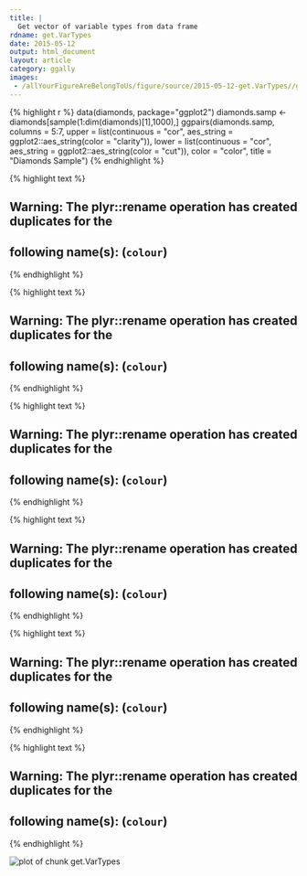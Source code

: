 ```yaml
---
title: |
  Get vector of variable types from data frame
rdname: get.VarTypes
date: 2015-05-12
output: html_document
layout: article
category: ggally
images:
 - /allYourFigureAreBelongToUs/figure/source/2015-05-12-get.VarTypes//get.VarTypes-1.png
---
```





{% highlight r %}
data(diamonds, package="ggplot2")
 diamonds.samp <- diamonds[sample(1:dim(diamonds)[1],1000),]
 ggpairs(diamonds.samp, columns = 5:7,
  upper = list(continuous = "cor", aes_string = ggplot2::aes_string(color = "clarity")),
  lower = list(continuous = "cor", aes_string = ggplot2::aes_string(color = "cut")),
  color = "color",
  title = "Diamonds Sample")
{% endhighlight %}



{% highlight text %}
## Warning: The plyr::rename operation has created duplicates for the
## following name(s): (`colour`)
{% endhighlight %}



{% highlight text %}
## Warning: The plyr::rename operation has created duplicates for the
## following name(s): (`colour`)
{% endhighlight %}



{% highlight text %}
## Warning: The plyr::rename operation has created duplicates for the
## following name(s): (`colour`)
{% endhighlight %}



{% highlight text %}
## Warning: The plyr::rename operation has created duplicates for the
## following name(s): (`colour`)
{% endhighlight %}



{% highlight text %}
## Warning: The plyr::rename operation has created duplicates for the
## following name(s): (`colour`)
{% endhighlight %}



{% highlight text %}
## Warning: The plyr::rename operation has created duplicates for the
## following name(s): (`colour`)
{% endhighlight %}

![plot of chunk get.VarTypes](/allYourFigureAreBelongToUs/figure/source/2015-05-12-get.VarTypes/get.VarTypes-1.png) 